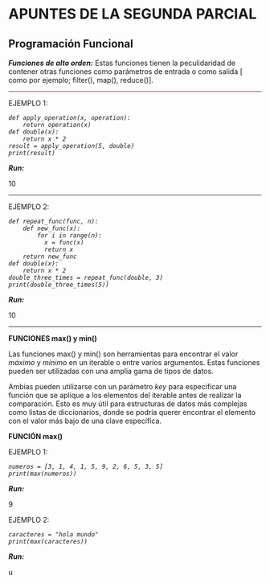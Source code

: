 # APUNTES DE LA SEGUNDA PARCIAL
## Programación Funcional 
<p><em><strong>Funciones de alto orden:</strong></em> Estas funciones tienen la peculidaridad de contener otras funciones como 
  parámetros de entrada o como salida [ como por ejemplo; filter(), map(), reduce()].</p>
<hr style="background-color: red;">
  EJEMPLO 1:

<p><code><em>def apply_operation(x, operation):
    return operation(x)
def double(x):
    return x * 2
result = apply_operation(5, double)
print(result)</em></code></p>

<p><em><strong>Run:</strong></em></p>
<p>10</p>
<hr>
  EJEMPLO 2:
<p><code><em>def repeat_func(func, n):
    def new_func(x):
        for i in range(n):
          x = func(x)
          return x
    return new_func
def double(x):
    return x * 2
double_three_times = repeat_func(double, 3)
print(double_three_times(5)) </em></code></p>

<p><em><strong>Run:</strong></em></p>
<p>10</p>
<hr>
<p><strong>FUNCIONES max() y min()</strong></p>
<p>Las funciones max() y min() son herramientas para encontrar el valor <em>máximo</em> y <em>mínimo</em> en un iterable o entre varios argumentos. Estas funciones pueden ser utilizadas con una amplia gama de tipos de datos.</p>

Ambias pueden utilizarse con un parámetro <em>key</em> para especificar una función que se aplique a los elementos del iterable antes de realizar la comparación. Esto es muy útil para estructuras de datos más complejas como listas de diccionarios, donde se podría querer encontrar el elemento con el valor más bajo de una clave específica.

<p><strong>FUNCIÓN max()</strong></p>

EJEMPLO 1:

<p><code><em>numeros = [3, 1, 4, 1, 5, 9, 2, 6, 5, 3, 5]
print(max(numeros))</em></code></p>

<p><em><strong>Run:</strong></em></p>
<p>9</p>

EJEMPLO 2:

<p><code><em>caracteres = "hola mundo"
print(max(caracteres))</em></code></p>

<p><em><strong>Run:</strong></em></p>
<p>u</p>
